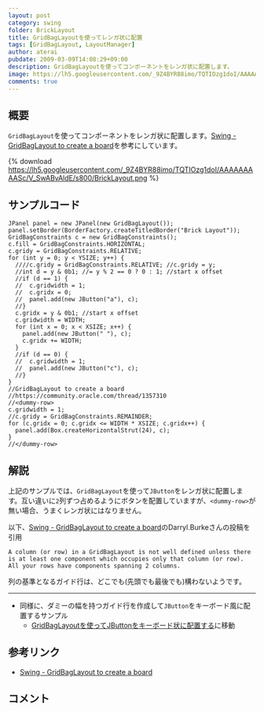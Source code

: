 ```yaml
---
layout: post
category: swing
folder: BrickLayout
title: GridBagLayoutを使ってレンガ状に配置
tags: [GridBagLayout, LayoutManager]
author: aterai
pubdate: 2009-03-09T14:08:29+09:00
description: GridBagLayoutを使ってコンポーネントをレンガ状に配置します。
image: https://lh5.googleusercontent.com/_9Z4BYR88imo/TQTIOzg1doI/AAAAAAAAASc/V_SwABvAldE/s800/BrickLayout.png
comments: true
---
```

## 概要
`GridBagLayout`を使ってコンポーネントをレンガ状に配置します。[Swing - GridBagLayout to create a board](https://community.oracle.com/thread/1357310)を参考にしています。

{% download https://lh5.googleusercontent.com/_9Z4BYR88imo/TQTIOzg1doI/AAAAAAAAASc/V_SwABvAldE/s800/BrickLayout.png %}

## サンプルコード
<pre class="prettyprint"><code>JPanel panel = new JPanel(new GridBagLayout());
panel.setBorder(BorderFactory.createTitledBorder("Brick Layout"));
GridBagConstraints c = new GridBagConstraints();
c.fill = GridBagConstraints.HORIZONTAL;
c.gridy = GridBagConstraints.RELATIVE;
for (int y = 0; y &lt; YSIZE; y++) {
  ////c.gridy = GridBagConstraints.RELATIVE; //c.gridy = y;
  //int d = y &amp; 0b1; //= y % 2 == 0 ? 0 : 1; //start x offset
  //if (d == 1) {
  //  c.gridwidth = 1;
  //  c.gridx = 0;
  //  panel.add(new JButton("a"), c);
  //}
  c.gridx = y &amp; 0b1; //start x offset
  c.gridwidth = WIDTH;
  for (int x = 0; x &lt; XSIZE; x++) {
    panel.add(new JButton(" "), c);
    c.gridx += WIDTH;
  }
  //if (d == 0) {
  //  c.gridwidth = 1;
  //  panel.add(new JButton("c"), c);
  //}
}
//GridBagLayout to create a board
//https://community.oracle.com/thread/1357310
//&lt;dummy-row&gt;
c.gridwidth = 1;
//c.gridy = GridBagConstraints.REMAINDER;
for (c.gridx = 0; c.gridx &lt;= WIDTH * XSIZE; c.gridx++) {
  panel.add(Box.createHorizontalStrut(24), c);
}
//&lt;/dummy-row&gt;
</code></pre>

## 解説
上記のサンプルでは、`GridBagLayout`を使って`JButton`をレンガ状に配置します。互い違いに`2`列ずつ占めるようにボタンを配置していますが、`<dummy-row>`が無い場合、うまくレンガ状にはなりません。

以下、[Swing - GridBagLayout to create a board](https://community.oracle.com/thread/1357310)のDarryl.Burkeさんの投稿を引用

	A column (or row) in a GridBagLayout is not well defined unless there is at least one component which occupies only that column (or row). All your rows have components spanning 2 columns.

列の基準となるガイド行は、どこでも(先頭でも最後でも)構わないようです。

- - - -
- 同様に、ダミーの幅を持つガイド行を作成して`JButton`をキーボード風に配置するサンプル
    - [GridBagLayoutを使ってJButtonをキーボード状に配置する](https://ateraimemo.com/Swing/KeyboardLayout.html)に移動

<!-- dummy comment line for breaking list -->

## 参考リンク
- [Swing - GridBagLayout to create a board](https://community.oracle.com/thread/1357310)

<!-- dummy comment line for breaking list -->

## コメント
